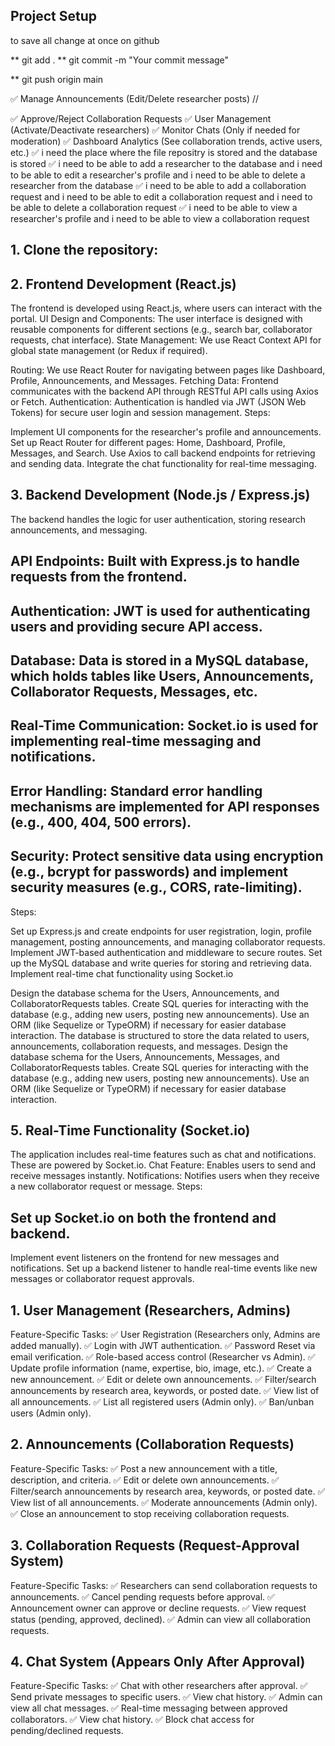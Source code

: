 ## Project Setup

to save all change at once on github

** git add .
** git commit -m "Your commit message"

\*\* git push origin main

✅ Manage Announcements (Edit/Delete researcher posts)
//

✅ Approve/Reject Collaboration Requests
✅ User Management (Activate/Deactivate researchers)
✅ Monitor Chats (Only if needed for moderation)
✅ Dashboard Analytics (See collaboration trends, active users, etc.)
✅ i need the place where the file repositry is stored and the database is stored
✅ i need to be able to add a researcher to the database and i need to be able to edit a researcher's profile and i need to be able to delete a researcher from the database
✅ i need to be able to add a collaboration request and i need to be able to edit a collaboration request and i need to be able to delete a collaboration request
✅ i need to be able to view a researcher's profile and i need to be able to view a collaboration request

## 1. Clone the repository:

## 2. Frontend Development (React.js)

The frontend is developed using React.js, where users can interact with the portal.
UI Design and Components: The user interface is designed with reusable components for different sections (e.g., search bar, collaborator requests, chat interface).
State Management: We use React Context API for global state management (or Redux if required).

Routing: We use React Router for navigating between pages like Dashboard, Profile, Announcements, and Messages.
Fetching Data: Frontend communicates with the backend API through RESTful API calls using Axios or Fetch.
Authentication: Authentication is handled via JWT (JSON Web Tokens) for secure user login and session management.
Steps:

Implement UI components for the researcher's profile and announcements.
Set up React Router for different pages: Home, Dashboard, Profile, Messages, and Search.
Use Axios to call backend endpoints for retrieving and sending data.
Integrate the chat functionality for real-time messaging.

## 3. Backend Development (Node.js / Express.js)

The backend handles the logic for user authentication, storing research announcements, and messaging.

## API Endpoints: Built with Express.js to handle requests from the frontend.

## Authentication: JWT is used for authenticating users and providing secure API access.

## Database: Data is stored in a MySQL database, which holds tables like Users, Announcements, Collaborator Requests, Messages, etc.

## Real-Time Communication: Socket.io is used for implementing real-time messaging and notifications.

## Error Handling: Standard error handling mechanisms are implemented for API responses (e.g., 400, 404, 500 errors).

## Security: Protect sensitive data using encryption (e.g., bcrypt for passwords) and implement security measures (e.g., CORS, rate-limiting).

Steps:

Set up Express.js and create endpoints for user registration, login, profile management, posting announcements, and managing collaborator requests.
Implement JWT-based authentication and middleware to secure routes.
Set up the MySQL database and write queries for storing and retrieving data.
Implement real-time chat functionality using Socket.io

Design the database schema for the Users, Announcements, and CollaboratorRequests tables.
Create SQL queries for interacting with the database (e.g., adding new users, posting new announcements).
Use an ORM (like Sequelize or TypeORM) if necessary for easier database interaction.
The database is structured to store the data related to users, announcements, collaboration requests, and messages.
Design the database schema for the Users, Announcements, Messages, and CollaboratorRequests tables.
Create SQL queries for interacting with the database (e.g., adding new users, posting new announcements).
Use an ORM (like Sequelize or TypeORM) if necessary for easier database interaction.

## 5. Real-Time Functionality (Socket.io)

The application includes real-time features such as chat and notifications. These are powered by Socket.io.
Chat Feature: Enables users to send and receive messages instantly.
Notifications: Notifies users when they receive a new collaborator request or message.
Steps:

## Set up Socket.io on both the frontend and backend.

Implement event listeners on the frontend for new messages and notifications.
Set up a backend listener to handle real-time events like new messages or collaborator request approvals.

## 1. User Management (Researchers, Admins)

Feature-Specific Tasks:
✅ User Registration (Researchers only, Admins are added manually).
✅ Login with JWT authentication.
✅ Password Reset via email verification.
✅ Role-based access control (Researcher vs Admin).
✅ Update profile information (name, expertise, bio, image, etc.).
✅ Create a new announcement.
✅ Edit or delete own announcements.
✅ Filter/search announcements by research area, keywords, or posted date.
✅ View list of all announcements.
✅ List all registered users (Admin only).
✅ Ban/unban users (Admin only).

## 2. Announcements (Collaboration Requests)

Feature-Specific Tasks:
✅ Post a new announcement with a title, description, and criteria.
✅ Edit or delete own announcements.
✅ Filter/search announcements by research area, keywords, or posted date.
✅ View list of all announcements.
✅ Moderate announcements (Admin only).
✅ Close an announcement to stop receiving collaboration requests.

## 3. Collaboration Requests (Request-Approval System)

Feature-Specific Tasks:
✅ Researchers can send collaboration requests to announcements.
✅ Cancel pending requests before approval.
✅ Announcement owner can approve or decline requests.
✅ View request status (pending, approved, declined).
✅ Admin can view all collaboration requests.

## 4. Chat System (Appears Only After Approval)

Feature-Specific Tasks:
✅ Chat with other researchers after approval.
✅ Send private messages to specific users.
✅ View chat history.
✅ Admin can view all chat messages.
✅ Real-time messaging between approved collaborators.
✅ View chat history.
✅ Block chat access for pending/declined requests.
